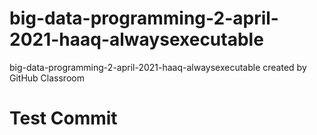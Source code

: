 # big-data-programming-2-april-2021-haaq-alwaysexecutable
big-data-programming-2-april-2021-haaq-alwaysexecutable created by GitHub Classroom 

# Test Commit
